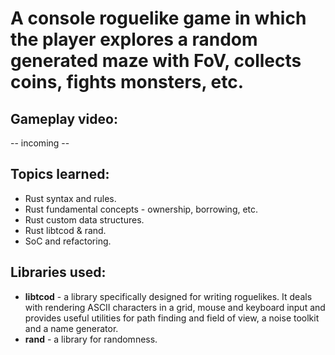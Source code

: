 # A console roguelike game in which the player explores a random generated maze with FoV, collects coins, fights monsters, etc.

## Gameplay video:

-- incoming --

## Topics learned:

- Rust syntax and rules.
- Rust fundamental concepts - ownership, borrowing, etc.
- Rust custom data structures.
- Rust libtcod & rand.
- SoC and refactoring.

## Libraries used:

- **libtcod** - a library specifically designed for writing roguelikes. It deals with rendering ASCII characters in a grid, mouse and keyboard input and provides useful utilities for path finding and field of view, a noise toolkit and a name generator.
- **rand** - a library for randomness.

